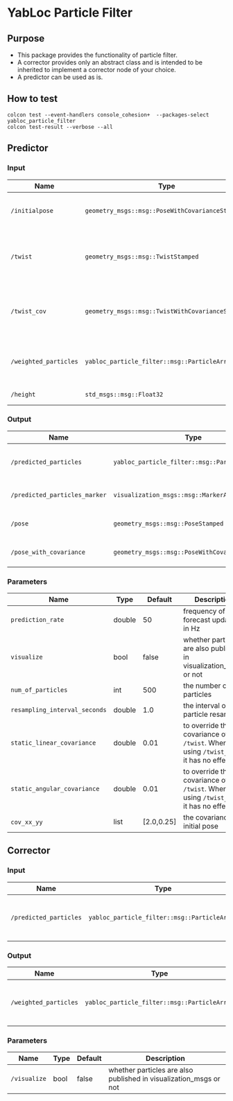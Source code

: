 # YabLoc Particle Filter

## Purpose

- This package provides the functionality of particle filter.
- A corrector provides only an abstract class and is intended to be inherited to implement a corrector node of your choice.
- A predictor can be used as is.

## How to test

```shell
colcon test --event-handlers console_cohesion+  --packages-select yabloc_particle_filter
colcon test-result --verbose --all
```

## Predictor

### Input

| Name                  | Type                                                   | Description                                               |
|-----------------------|--------------------------------------------------------|-----------------------------------------------------------|
| `/initialpose`        | `geometry_msgs::msg::PoseWithCovarianceStamped`        | to specity the initial position of particles              |
| `/twist`              | `geometry_msgs::msg::TwistStamped`                     | linear velocity and angular velocity of prediction update |
| `/twist_cov`          | `geometry_msgs::msg::TwistWithCovarianceStamped`       | linear velocity and angular velocity of prediction update |
| `/weighted_particles` | `yabloc_particle_filter::msg::ParticleArray` | particles weighted  by corrector nodes                    |
| `/height`             | `std_msgs::msg::Float32`                               | ground height                                             |

### Output

| Name                          | Type                                                   | Description                           |
|-------------------------------|--------------------------------------------------------|---------------------------------------|
| `/predicted_particles`        | `yabloc_particle_filter::msg::ParticleArray` | particles weighted by predictor nodes |
| `/predicted_particles_marker` | `visualization_msgs::msg::MarkerArray`                 | markers for particle visualization    |
| `/pose`                       | `geometry_msgs::msg::PoseStamped`                      | weighted mean of particles            |
| `/pose_with_covariance`       | `geometry_msgs::msg::PoseWithCovarianceStamped`        | weighted mean of particles            |

### Parameters

| Name                          | Type   | Default    | Description                                                                       |
|-------------------------------|--------|------------|-----------------------------------------------------------------------------------|
| `prediction_rate`             | double | 50         | frequency of forecast updates, in Hz                                              |
| `visualize`                   | bool   | false      | whether particles are also published in visualization_msgs or not                 |
| `num_of_particles`            | int    | 500        | the number of particles                                                           |
| `resampling_interval_seconds` | double | 1.0        | the interval of particle resamping                                                |
| `static_linear_covariance`    | double | 0.01       | to override the covariance of `/twist`. When using `/twist_cov`, it has no effect |
| `static_angular_covariance`   | double | 0.01       | to override the covariance of `/twist`. When using `/twist_cov`, it has no effect |
| `cov_xx_yy`   　　　　　　　　| list   | [2.0,0.25] | the covariance of initial pose                                                    |

## Corrector

### Input

| Name                   | Type                                                   | Description                               |
|------------------------|--------------------------------------------------------|-------------------------------------------|
| `/predicted_particles` | `yabloc_particle_filter::msg::ParticleArray` | particles predicted by the predictor node |

### Output

| Name                  | Type                                                   | Description                              |
|-----------------------|--------------------------------------------------------|------------------------------------------|
| `/weighted_particles` | `yabloc_particle_filter::msg::ParticleArray` | particles weighted by the corrector node |

### Parameters

| Name         | Type | Default | Description                                                       |
|--------------|------|---------|-------------------------------------------------------------------|
| `/visualize` | bool | false   | whether particles are also published in visualization_msgs or not |
